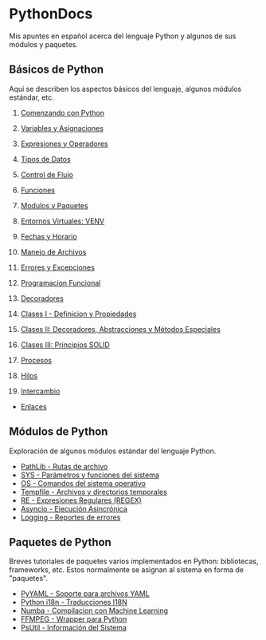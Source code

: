 # PythonDocs

Mis apuntes en español acerca del lenguaje Python y algunos de sus módulos y paquetes.


## Básicos de Python

Aquí se describen los aspectos básicos del lenguaje, algunos módulos estándar, etc.


1. [Comenzando con Python](contenido/1-comenzando.md)
2. [Variables y Asignaciones](contenido/2-variables_asignaciones.md)
3. [Expresiones y Operadores](contenido/3-expresiones_operadores.md)
4. [Tipos de Datos](contenido/4-tipos_datos.md)
5. [Control de Flujo](contenido/5-control_flujo.md)
6. [Funciones](contenido/6-funciones.md#funciones)
7. [Modulos y Paquetes](contenido/7-modulos-paquetes.md)
8. [Entornos Virtuales: VENV](contenido/8-entorno_virtual.md)
9. [Fechas y Horario](contenido/9-fechas.md#fechas-y-horario)
10. [Manejo de Archivos](contenido/10-manejo_archivos.md)
11. [Errores y Excepciones](contenido/11-excepciones.md)

12. [Programacion Funcional](contenido/15-programacion_funcional.md)

13. [Decoradores](contenido/decoradores.md)

14. [Clases I - Definicion y Propiedades](contenido/12-clases.md)
15. [Clases II: Decoradores, Abstracciones y Métodos Especiales](contenido/13-decoradores_abstracciones.md)
16. [Clases III: Principios SOLID](contenido/14-SOLID.md)

17. [Procesos](contenido/procesos.md)
18. [Hilos](contenido/hilos.md)
19. [Intercambio](contenido/intercambio.md)


- [Enlaces](contenido/enlaces.md)


## Módulos de Python

Exploración de algunos módulos estándar del lenguaje Python.

- [PathLib - Rutas de archivo](modulos/pathlib.md#pathlib)
- [SYS - Parámetros y funciones del sistema](modulos/sys.md)
- [OS - Comandos del sistema operativo](modulos/os.md)
- [Tempfile - Archivos y directorios temporales](modulos/tempfile.md)
- [RE - Expresiones Regulares (REGEX)](modulos/regex.md#expresiones-regulares-regex)
- [Asyncio - Ejecución Asincrónica](modulos/asyncio.md)
- [Logging - Reportes de errores](modulos/logging.md)

## Paquetes de Python

Breves tutoriales de paquetes varios implementados en Python: bibliotecas, frameworks, etc. Estos normalmente se asignan al sistema en forma de "paquetes".

- [PyYAML - Soporte para archivos YAML](paquetes/pyyaml.md)
- [Python i18n - Traducciones I18N](paquetes/python-i18n.md)
- [Numba - Compilacion con Machine Learning](paquetes/numba.md)
- [FFMPEG - Wrapper para Python](paquetes/ffmpeg.md)
- [PsUtil - Información del Sistema](paquetes/psutil.md)




